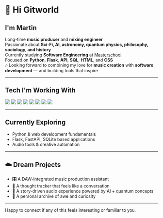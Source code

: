# 👋 Hi Gitworld

## I'm Martin

Long-time **music producer** and **mixing engineer**  
Passionate about **Sci-Fi, AI, astronomy, quantum physics, philosophy, sociology, and history**  
Currently studying **Software Engineering** at [Masterschool](https://www.masterschool.com)  
Focused on **Python**, **Flask**, **API**, **SQL**, **HTML**, and **CSS**  
🎶 Looking forward to combining my love for **music creation** with **software development** — and building tools that inspire

---

## Tech I'm Working With

<p>
  <img src="https://img.shields.io/badge/-Python-3776AB?style=for-the-badge&logo=python&logoColor=white">
  
<img src="https://img.shields.io/badge/-Flask-000000?style=for-the-badge&logo=flask&logoColor=white">
  
  <img src="https://img.shields.io/badge/-FastAPI-009688?style=for-the-badge&logo=fastapi&logoColor=white">
  <img src="https://img.shields.io/badge/-SQLite-003B57?style=for-the-badge&logo=sqlite&logoColor=white">
<img src="https://img.shields.io/badge/-HTML5-E34F26?style=for-the-badge&logo=html5&logoColor=white">
<img src="https://img.shields.io/badge/-CSS3-1572B6?style=for-the-badge&logo=css3&logoColor=white">
<img src="https://img.shields.io/badge/-JavaScript-F7DF1E?style=for-the-badge&logo=javascript&logoColor=white">
<img src="https://img.shields.io/badge/-Git-F05032?style=for-the-badge&logo=git&logoColor=white">


  
</p>

---

## Currently Exploring

- Python & web development fundamentals  
- Flask, FastAPI, SQLite based applications
- Audio tools & creative automation  

---

## ☁️ Dream Projects

- 🎛️ A DAW-integrated music production assistant  
- 🧠 A thought tracker that feels like a conversation  
- 🌌 A story-driven audio experience powered by AI + quantum concepts  
- 📖 A personal archive of awe and curiosity

---

Happy to connect if any of this feels interesting or familiar to you.





# 
